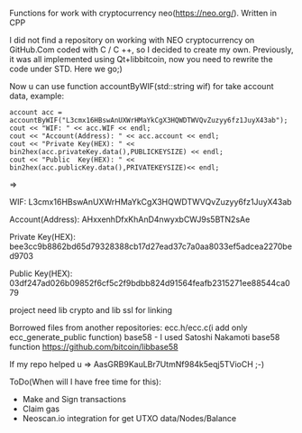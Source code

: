 Functions for work with cryptocurrency neo(https://neo.org/). Written in CPP

I did not find a repository on working with NEO cryptocurrency on GitHub.Com coded with C / C ++, so I decided to create my own. Previously, it was all implemented using Qt+libbitcoin, now you need to rewrite the code under STD. Here we go;)


Now u can use function accountByWIF(std::string wif) for take account data, example:


	account acc = accountByWIF("L3cmx16HBswAnUXWrHMaYkCgX3HQWDTWVQvZuzyy6fz1JuyX43ab");
	cout << "WIF: " << acc.WIF << endl;
	cout << "Account(Address): " << acc.account << endl;
	cout << "Private Key(HEX): " <<  bin2hex(acc.privateKey.data(),PUBLICKEYSIZE) << endl;
	cout << "Public  Key(HEX): " << bin2hex(acc.publicKey.data(),PRIVATEKEYSIZE)<< endl;
	
	
=>

WIF: L3cmx16HBswAnUXWrHMaYkCgX3HQWDTWVQvZuzyy6fz1JuyX43ab

Account(Address): AHxxenhDfxKhAnD4nwyxbCWJ9s5BTN2sAe

Private Key(HEX): bee3cc9b8862bd65d79328388cb17d27ead37c7a0aa8033ef5adcea2270bed9703

Public  Key(HEX): 03df247ad026b09852f6cf5c2f9bdbb824d91564feafb2315271ee88544ca079


project need lib crypto and lib ssl for linking

Borrowed files from another repositories:
ecc.h/ecc.c(i add only ecc_generate_public function)
base58 - I used Satoshi Nakamoti base58 function https://github.com/bitcoin/libbase58

If my repo helped u => AasGRB9KauLBr7UtmNf984k5eqj5TVioCH ;-)


ToDo(When will I have free time for this):

+ Make and Sign transactions
+ Claim gas
+ Neoscan.io integration for get UTXO data/Nodes/Balance


